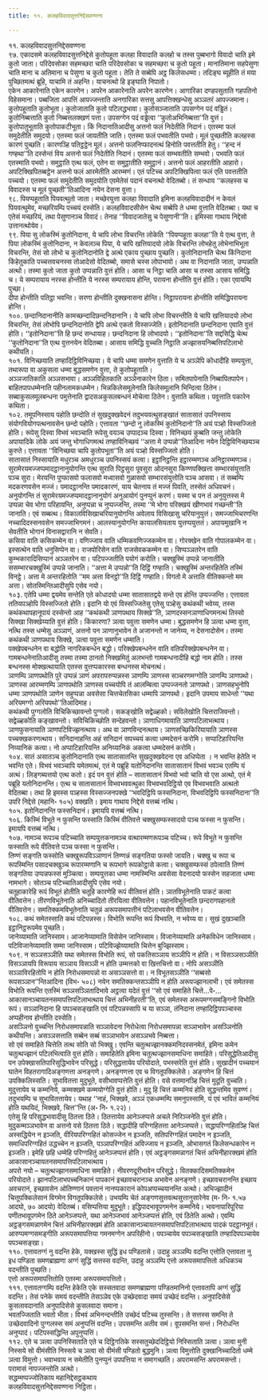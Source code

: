 ```yaml
---
title: ११. कलहविवादसुत्तनिद्देसवण्णना

---
```

११. कलहविवादसुत्तनिद्देसवण्णना  
९७. एकादसमे कलहविवादसुत्तनिद्देसे कुतोपहूता कलहा विवादाति कलहो च तस्स पुब्बभागो विवादो चाति इमे कुतो जाता। परिदेवसोका सहमच्छरा चाति परिदेवसोका च सहमच्छरा च कुतो पहूता। मानातिमाना सहपेसुणा चाति माना च अतिमाना च पेसुणा च कुतो पहूता। तेति ते सब्बेपि अट्ठ किलेसधम्मा। तदिङ्घ ब्यूहीति तं मया पुच्छितमत्थं ब्रूहि, याचामि तं अहन्ति। याचनत्थो हि इङ्घाति निपातो।  
एकेन आकारेनाति एकेन कारणेन। अपरेन आकारेनाति अपरेन कारणेन। आगारिका दण्डपसुताति गहपतिनो विहेसमाना। पब्बजिता आपत्तिं आपज्जन्ताति अनगारिका सत्तसु आपत्तिक्खन्धेसु अञ्ञतरं आपज्जमाना।  
कुतोपहूताति कुतोभूता। कुतोजाताति कुतो पटिलद्धभावा। कुतोसञ्जाताति उपसग्गेन पदं वड्ढितं। कुतोनिब्बत्ताति कुतो निब्बत्तलक्खणं पत्ता। उपसग्गेन पदं वड्ढेत्वा ‘‘कुतोअभिनिब्बत्ता’’ति वुत्तं। कुतोपातुभूताति कुतोपाकटीभूता। किं निदानातिआदीसु अत्तनो फलं निदेतीति निदानं। एतस्मा फलं समुदेतीति समुदयो। एतस्मा फलं जायतीति जाति। एतस्मा फलं पभवतीति पभवो। मूलं पुच्छतीति कलहस्स कारणं पुच्छति। कारणञ्हि पतिट्ठट्ठेन मूलं। अत्तनो फलनिप्फादनत्थं हिनोति पवत्ततीति हेतु। ‘‘हन्द नं गण्हथा’’ति दस्सेन्तं विय अत्तनो फलं निदेतीति निदानं। एतस्मा फलं सम्भवतीति सम्भवो। पभवति फलं एतस्माति पभवो। समुट्ठाति एत्थ फलं, एतेन वा समुट्ठातीति समुट्ठानं। अत्तनो फलं आहरतीति आहारो। अपटिक्खिपितब्बट्ठेन अत्तनो फलं आरमेतीति आरम्मणं। एतं पटिच्च अपटिक्खिपित्वा फलं एति पवत्ततीति पच्चयो। एतस्मा फलं समुदेतीति समुदयोति एवमेतेसं पदानं वचनत्थो वेदितब्बो। तं सन्धाय ‘‘कलहस्स च विवादस्स च मूलं पुच्छती’’तिआदिना नयेन देसना वुत्ता।  
९८. पियप्पहूताति पियवत्थुतो जाता। मच्छेरयुत्ता कलहा विवादाति इमिना कलहविवादादीनं न केवलं पियवत्थुमेव, मच्छरियम्पि पच्चयं दस्सेति। कलहविवादसीसेन चेत्थ सब्बेपि ते धम्मा वुत्ताति वेदितब्बा। यथा च एतेसं मच्छरियं, तथा पेसुणानञ्च विवादं। तेनाह ‘‘विवादजातेसु च पेसुणानी’’ति। इमिस्सा गाथाय निद्देसो उत्तानत्थोयेव।  
९९. पिया सु लोकस्मिं कुतोनिदाना, ये चापि लोभा विचरन्ति लोकेति ‘‘पियप्पहूता कलहा’’ति ये एत्थ वुत्ता, ते पिया लोकस्मिं कुतोनिदाना, न केवलञ्च पिया, ये चापि खत्तियादयो लोके विचरन्ति लोभहेतु लोभेनाभिभूता विचरन्ति, तेसं सो लोभो च कुतोनिदानोति द्वे अत्थे एकाय पुच्छाय पुच्छति। कुतोनिदानाति चेत्थ किंनिदाना किंहेतुकाति पच्चत्तवचनस्स तोआदेसो वेदितब्बो, समासे चस्स लोपाभावो। अथ वा निदानाति जाता, उप्पन्नाति अत्थो। तस्मा कुतो जाता कुतो उप्पन्नाति वुत्तं होति। आसा च निट्ठा चाति आसा च तस्सा आसाय समिद्धि च। ये सम्परायाय नरस्स होन्तीति ये नरस्स सम्परायाय होन्ति, परायना होन्तीति वुत्तं होति। एका एवायम्पि पुच्छा।  
दीपा होन्तीति पतिट्ठा भवन्ति। सरणा होन्तीति दुक्खनासना होन्ति। निट्ठापरायना होन्तीति समिद्धिपरायना होन्ति।  
१००. छन्दानिदानानीति कामच्छन्दादिछन्दनिदानानि। ये चापि लोभा विचरन्तीति ये चापि खत्तियादयो लोभा विचरन्ति, तेसं लोभोपि छन्दनिदानोति द्वेपि अत्थे एकतो विस्सज्जेति। इतोनिदानाति छन्दनिदाना एवाति वुत्तं होति। ‘‘इतोनिदाना’’ति हि छन्दं सन्धायाह। छन्दनिदाना हि लोभादयो। ‘‘इतोनिदाना’’ति सद्दसिद्धि चेत्थ ‘‘कुतोनिदाना’’ति एत्थ वुत्तनयेन वेदितब्बा। आसाय समिद्धि वुच्चति निट्ठाति अज्झासयनिब्बत्तिपटिलाभो कथीयति।  
१०१. विनिच्छयाति तण्हादिट्ठिविनिच्छया। ये चापि धम्मा समणेन वुत्ताति ये च अञ्ञेपि कोधादीहि सम्पयुत्ता, तथारूपा वा अकुसला धम्मा बुद्धसमणेन वुत्ता, ते कुतोपहूताति।  
अञ्ञजातिकाति अञ्ञसभावा। अञ्ञविहितकाति अञ्ञेनाकारेन ठिता। समितपापेनाति निब्बापितपापेन। बाहितपापधम्मेनाति पहीनलामकधम्मेन। भिन्नकिलेसमूलेनाति किलेसमूलानि भिन्दित्वा ठितेन। सब्बाकुसलमूलबन्धना पमुत्तेनाति द्वादसअकुसलबन्धनं मोचेत्वा ठितेन। वुत्ताति कथिता। पवुत्ताति पकारेन कथिता।  
१०२. तमूपनिस्साय पहोति छन्दोति तं सुखदुक्खवेदनं तदुभयवत्थुसङ्खातं सातासातं उपनिस्साय संयोगवियोगपत्थनावसेन छन्दो पहोति। एत्तावता ‘‘छन्दो नु लोकस्मिं कुतोनिदानो’’ति अयं पञ्हो विस्सज्जितो होति। रूपेसु दिस्वा विभवं भवञ्चाति रूपेसु वयञ्च उप्पादञ्च दिस्वा। विनिच्छयं कुब्बति जन्तु लोकेति अपायादिके लोके अयं जन्तु भोगाधिगमत्थं तण्हाविनिच्छयं ‘‘अत्ता मे उप्पन्नो’’तिआदिना नयेन दिट्ठिविनिच्छयञ्च कुरुते। एत्तावता ‘‘विनिच्छया चापि कुतोपभूता’’ति अयं पञ्हो विस्सज्जितो होति।  
सातासातं निस्सायाति मधुरञ्च अमधुरञ्च उपनिस्सयं कत्वा। इट्ठानिट्ठन्ति इट्ठारम्मणञ्च अनिट्ठारम्मणञ्च।  
सुरामेरयमज्जप्पमादट्ठानानुयोगन्ति एत्थ सुराति पिट्ठसुरा पूवसुरा ओदनसुरा किण्णपक्खित्ता सम्भारसंयुत्ताति पञ्च सुरा। मेरयन्ति पुप्फासवो फलासवो मध्वासवो गुळासवो सम्भारसंयुत्तोति पञ्च आसवा। तं सब्बम्पि मदकरणवसेन मज्जं। पमादट्ठानन्ति पमादकारणं, याय चेतनाय तं मज्जं पिवति, तस्सेतं अधिवचनं। अनुयोगन्ति तं सुरामेरयमज्जप्पमादट्ठानानुयोगं अनुआयोगं पुनप्पुनं करणं। यस्मा च पन तं अनुयुत्तस्स मे उप्पन्ना चेव भोगा परिहायन्ति, अनुप्पन्ना च नुप्पज्जन्ति, तस्मा ‘‘मे भोगा परिक्खयं खीणभावं गच्छन्ती’’ति जानाति। एवं सब्बत्थ। विकालविसिखाचरियानुयोगन्ति अवेलाय विसिखासु चरियानुयुत्तं। समज्जाभिचरणन्ति नच्चादिदस्सनवसेन समज्जाभिगमनं। आलस्यानुयोगन्ति कायालसियताय युत्तप्पयुत्ततं। अपायमुखानि न सेवतीति भोगानं विनासद्वारानि न सेवति।  
कसिया वाति कसिकम्मेन वा। वणिज्जाय वाति धम्मिकवणिज्जकम्मेन वा। गोरक्खेन वाति गोपालकम्मेन वा। इस्सत्थेन वाति धनुसिप्पेन वा। राजपोरिसेन वाति राजसेवककम्मेन वा। सिप्पञ्ञतरेन वाति कुम्भकारादिसिप्पानं अञ्ञतरेन वा। पटिपज्जतीति पयोगं करोति। चक्खुस्मिं उप्पन्ने जानातीति ससम्भारचक्खुस्मिं उप्पन्ने जानाति। ‘‘अत्ता मे उप्पन्नो’’ति दिट्ठिं गण्हाति। चक्खुस्मिं अन्तरहितेति तस्मिं विनट्ठे। अत्ता मे अन्तरहितोति ‘‘मम अत्ता विनट्ठो’’ति दिट्ठिं गण्हाति। विगतो मे अत्ताति वीतिक्कन्तो मम अत्ता। सोतस्मिन्तिआदीसुपि एसेव नयो।  
१०३. एतेपि धम्मा द्वयमेव सन्तेति एते कोधादयो धम्मा सातासातद्वये सन्ते एव होन्ति उप्पज्जन्ति। एत्तावता ततियपञ्होपि विस्सज्जितो होति। इदानि यो एवं विस्सज्जितेसु एतेसु पञ्हेसु कथंकथी भवेय्य, तस्स कथंकथापहानूपायं दस्सेन्तो आह ‘‘कथंकथी ञाणपथाय सिक्खे’’ति, ञाणदस्सनञाणाधिगमनत्थं तिस्सो सिक्खा सिक्खेय्याति वुत्तं होति। किंकारणा? ञत्वा पवुत्ता समणेन धम्मा। बुद्धसमणेन हि ञत्वा धम्मा वुत्ता, नत्थि तस्स धम्मेसु अञ्ञाणं, अत्तनो पन ञाणानुभावेन ते अजानन्तो न जानेय्य, न देसनादोसेन। तस्मा कथंकथी ञाणपथाय सिक्खे, ञत्वा पवुत्ता समणेन धम्माति।  
पक्खेपबन्धनेन वा बद्धोति नागरिकबन्धेन बद्धो। परिक्खेपबन्धनेन वाति वतिपरिक्खेपबन्धनेन वा। गामबन्धनेनातिआदीसु तस्मा तस्मा ठानतो निक्खमितुं अलभन्तो गामबन्धनादीहि बद्धो नाम होति। तस्स बन्धनस्स मोक्खत्थायाति एतस्स वुत्तप्पकारस्स बन्धनस्स मोचनत्थं।  
ञाणम्पि ञाणपथोति पुरे उप्पन्नं ञाणं अपरापरुप्पन्नस्स ञाणम्पि ञाणस्स सञ्चरणमग्गोति ञाणम्पि ञाणपथो। ञाणस्स आरम्मणम्पि ञाणपथोति ञाणस्स पच्चयोपि तं आलम्बित्वा उप्पज्जनतो ञाणपथो। ञाणसहभुनोपि धम्मा ञाणपथोति ञाणेन सहुप्पन्ना अवसेसा चित्तचेतसिका धम्मापि ञाणपथो। इदानि उपमाय साधेन्तो ‘‘यथा अरियमग्गो अरियपथो’’तिआदिमाह।  
कथंकथी पुग्गलोति विचिकिच्छावन्तो पुग्गलो। सकङ्खोति सद्वेळ्हको। सविलेखोति चित्तराजिवन्तो। सद्वेळ्हकोति कङ्खावन्तो। सविचिकिच्छोति सन्देहवन्तो। ञाणाधिगमायाति ञाणपटिलाभत्थाय। ञाणफुसनायाति ञाणपटिविज्झनत्थाय। अथ वा ञाणविन्दनत्थाय। ञाणसच्छिकिरियायाति ञाणस्स पच्चक्खकरणत्थाय। सनिदानाहन्ति अहं सनिदानं सपच्चयं कत्वा धम्मदेसनं करोमि। सप्पाटिहारियन्ति निय्यानिकं कत्वा। नो अप्पाटिहारियन्ति अनिय्यानिकं अकत्वा धम्मदेसनं करोमि।  
१०४. सातं असातञ्च कुतोनिदानाति एत्थ सातासातन्ति सुखदुक्खवेदना एव अधिप्पेता । न भवन्ति हेतेति न भवन्ति एते। विभवं भवञ्चापि यमेतमत्थं, एतं मे पब्रूहि यतोनिदानन्ति सातासातानं विभवं भवञ्च एतम्पि यं अत्थं। लिङ्गब्यत्तयो एत्थ कतो। इदं पन वुत्तं होति – सातासातानं विभवो भवो चाति यो एस अत्थो, एतं मे पब्रूहि यतोनिदानन्ति। एत्थ च सातासातानं विभवभववत्थुका विभवभवदिट्ठियो एव विभवभवाति अत्थतो वेदितब्बा। तथा हि इमस्स पञ्हस्स विस्सज्जनपक्खे ‘‘भवदिट्ठिपि फस्सनिदाना, विभवदिट्ठिपि फस्सनिदाना’’ति उपरि निद्देसे (महानि॰ १०५) वक्खति। इमाय गाथाय निद्देसे वत्तब्बं नत्थि।  
१०५. इतोनिदानन्ति फस्सनिदानं। इमायपि वत्तब्बं नत्थि।  
१०६. किस्मिं विभूते न फुसन्ति फस्साति किस्मिं वीतिवत्ते चक्खुसम्फस्सादयो पञ्च फस्सा न फुसन्ति। इमायपि वत्तब्बं नत्थि।  
१०७. नामञ्च रूपञ्च पटिच्चाति सम्पयुत्तकनामञ्च वत्थारम्मणरूपञ्च पटिच्च। रूपे विभूते न फुसन्ति फस्साति रूपे वीतिवत्ते पञ्च फस्सा न फुसन्ति।  
तिण्णं सङ्गति फस्सोति चक्खुरूपविञ्ञाणानं तिण्णन्नं सङ्गतिया फस्सो जायति। चक्खु च रूपा च रूपस्मिन्ति पसादचक्खुञ्च रूपारम्मणानि च रूपभागे रूपकोट्ठासे कत्वा। चक्खुसम्फस्सं ठपेत्वाति तिण्णं सङ्गतिया उप्पन्नफस्सं मुञ्चित्वा। सम्पयुत्तका धम्मा नामस्मिन्ति अवसेसा वेदनादयो फस्सेन सहजाता धम्मा नामभागे। सोतञ्च पटिच्चातिआदीसुपि एसेव नयो।  
चतूहाकारेहि रूपं विभूतं होतीति चतूहि कारणेहि रूपं वीतिवत्तं होति। ञातविभूतेनाति पाकटं कत्वा वीतिवत्तेन। तीरणविभूतेनाति अनिच्चादितो तीरयित्वा वीतिवत्तेन। पहानविभूतेनाति छन्दरागपहानतो वीतिवत्तेन। समतिक्कमविभूतेनाति चतुन्नं अरूपसमापत्तीनं पटिलाभवसेन वीतिवत्तेन।  
१०८. कथं समेतस्साति कथं पटिपन्नस्स। विभोति रूपन्ति रूपं विभवति, न भवेय्य वा। सुखं दुखञ्चाति इट्ठानिट्ठरूपमेव पुच्छति।  
जानेय्यामाति जानिस्साम। आजानेय्यामाति विसेसेन जानिस्साम। विजानेय्यामाति अनेकविधेन जानिस्साम। पटिविजानेय्यामाति सम्मा जानिस्साम। पटिविज्झेय्यामाति चित्तेन बुज्झिस्साम।  
१०९. न सञ्ञसञ्ञीति यथा समेतस्स विभोति रूपं, सो पकतिसञ्ञाय सञ्ञीपि न होति। न विसञ्ञसञ्ञीति विसञ्ञायपि विरूपाय सञ्ञाय विसञ्ञी न होति उम्मत्तको वा खित्तचित्तो वा। नोपि असञ्ञीति सञ्ञाविरहितोपि न होति निरोधसमापन्नो वा असञ्ञसत्तो वा। न विभूतसञ्ञीति ‘‘सब्बसो रूपसञ्ञान’’न्तिआदिना (विभ॰ ५०८) नयेन समतिक्कन्तसञ्ञीपि न होति अरूपज्झानलाभी। एवं समेतस्स विभोति रूपन्ति एतस्मिं सञ्ञसञ्ञितादिभावे अट्ठत्वा यदेतं वुत्तं ‘‘सो एवं समाहिते चित्ते…पे॰… आकासानञ्चायतनसमापत्तिपटिलाभत्थाय चित्तं अभिनीहरती’’ति, एवं समेतस्स अरूपमग्गसमङ्गिनो विभोति रूपं। सञ्ञानिदाना हि पपञ्चसङ्खाति एवं पटिपन्नस्सापि च या सञ्ञा, तंनिदाना तण्हादिट्ठिपपञ्चास्स अप्पहीनाव होन्तीति दस्सेति।  
असञ्ञिनो वुच्चन्ति निरोधसमापन्नाति सञ्ञावेदना निरोधेत्वा निरोधसमापन्ना सञ्ञाभावेन असञ्ञिनोति कथीयन्ति। असञ्ञसत्ताति सब्बेन सब्बं सञ्ञाभावेन असञ्ञभवे निब्बत्ता।  
सो एवं समाहिते चित्तेति तत्थ सोति सो भिक्खु। एवन्ति चतुत्थज्झानक्कमनिदस्सनमेतं, इमिना कमेन चतुत्थज्झानं पटिलभित्वाति वुत्तं होति। समाहितेति इमिना चतुत्थज्झानसमाधिना समाहिते। परिसुद्धेतिआदीसु पन उपेक्खासतिपारिसुद्धिभावेन परिसुद्धे। परिसुद्धत्तायेव परियोदाते, पभस्सरेति वुत्तं होति। सुखादीनं पच्चयानं घातेन विहतरागादिअङ्गणत्ता अनङ्गणे। अनङ्गणत्ता एव च विगतूपक्किलेसे। अङ्गणेन हि चित्तं उपक्किलिस्सति। सुभावितत्ता मुदुभूते, वसीभावप्पत्तेति वुत्तं होति। वसे वत्तमानञ्हि चित्तं मुदूति वुच्चति। मुदुत्तायेव च कम्मनिये, कम्मक्खमे कम्मयोग्गेति वुत्तं होति। मुदु हि चित्तं कम्मनियं होति सुद्धन्तमिव सुवण्णं। तदुभयम्पि च सुभावितत्तायेव। यथाह ‘‘नाहं, भिक्खवे, अञ्ञं एकधम्मम्पि समनुपस्सामि, यं एवं भावितं कम्मनियं होति यथयिदं, भिक्खवे, चित्त’’न्ति (अ॰ नि॰ १.२२)।  
एतेसु हि परिसुद्धभावादीसु ठितत्ता ठिते। ठितत्तायेव आनेञ्जप्पत्ते अचले निरिञ्जनेति वुत्तं होति। मुदुकम्मञ्ञभावेन वा अत्तनो वसे ठितत्ता ठिते। सद्धादीहि परिग्गहितत्ता आनेञ्जप्पत्ते। सद्धापरिग्गहितञ्हि चित्तं अस्सद्धियेन न इञ्जति, वीरियपरिग्गहितं कोसज्जेन न इञ्जति, सतिपरिग्गहितं पमादेन न इञ्जति, समाधिपरिग्गहितं उद्धच्चेन न इञ्जति, पञ्ञापरिग्गहितं अविज्जाय न इञ्जति, ओभासगतं किलेसन्धकारेन न इञ्जति। इमेहि छहि धम्मेहि परिग्गहितुं आनेञ्जप्पत्तं होति। एवं अट्ठङ्गसमन्नागतं चित्तं अभिनीहारक्खमं होति आकासानञ्चायतनसमापत्तिपटिलाभत्थाय।  
अपरो नयो – चतुत्थज्झानसमाधिना समाहिते। नीवरणदूरीभावेन परिसुद्धे। वितक्कादिसमतिक्कमेन परियोदाते। झानपटिलाभपच्चनिकानं पापकानं इच्छावचरानञ्च अभावेन अनङ्गणे। इच्छावचरानन्ति इच्छाय अवचरानं, इच्छावसेन ओतिण्णानं पवत्तानं नानप्पकारानं कोपअप्पच्चयानन्ति अत्थो। अभिज्झादीनं चित्तूपक्किलेसानं विगमेन विगतूपक्किलेसे। उभयम्पि चेतं अङ्गणसुत्तवत्थसुत्तानुसारेनेव (म॰ नि॰ १.५७ आदयो, ७० आदयो) वेदितब्बं। वसिप्पत्तिया मुदुभूते। इद्धिपादभावूपगमनेन कम्मनिये। भावनापारिपूरिया पणीतभावूपगमेन ठिते आनेञ्जप्पत्ते, यथा आनेञ्जभावं आनेञ्जप्पत्तं होति, एवं ठितेति अत्थो। एवम्पि अट्ठङ्गसमन्नागमेन चित्तं अभिनीहारक्खमं होति आकासानञ्चायतनसमापत्तिपटिलाभत्थाय पादकं पदट्ठानभूतं।  
आरुप्पमग्गसमङ्गीति अरूपसमापत्तिया गमनमग्गेन अपरिहीनो। पपञ्चायेव पपञ्चसङ्खाति तण्हादिपपञ्चायेव पपञ्चसङ्खा।  
११०. एत्तावतग्गं नु वदन्ति हेके, यक्खस्स सुद्धिं इध पण्डितासे। उदाहु अञ्ञम्पि वदन्ति एत्तोति एत्तावता नु इध पण्डिता समणब्राह्मणा अग्गं सुद्धिं सत्तस्स वदन्ति, उदाहु अञ्ञम्पि एत्तो अरूपसमापत्तितो अधिकञ्च वदन्तीति पुच्छति।  
एत्तो अरूपसमापत्तितोति एतस्मा अरूपसमापत्तितो।  
१११. एत्तावतग्गम्पि वदन्ति हेकेति एके सस्सतवादा समणब्राह्मणा पण्डितमानिनो एत्तावतापि अग्गं सुद्धिं वदन्ति। तेसं पनेके समयं वदन्तीति तेसञ्ञेव एके उच्छेदवादा समयं उच्छेदं वदन्ति। अनुपादिसेसे कुसलावदानाति अनुपादिसेसे कुसलवादा समाना।  
भवतज्जिताति भवतो भीता। विभवं अभिनन्दन्तीति उच्छेदं पटिच्च तुस्सन्ति। ते सत्तस्स समन्ति ते उच्छेदवादिनो पुग्गलस्स समं अनुप्पत्तिं वदन्ति। उपसमन्ति अतीव समं। वूपसमन्ति सन्तं। निरोधन्ति अनुप्पादं। पटिपस्सद्धिन्ति अपुनुप्पत्तिं।  
११२. एते च ञत्वा उपनिस्सिताति एते च दिट्ठिगतिके सस्सतुच्छेददिट्ठियो निस्सिताति ञत्वा। ञत्वा मुनी निस्सये सो वीमंसीति निस्सये च ञत्वा सो वीमंसी पण्डितो बुद्धमुनि। ञत्वा विमुत्तोति दुक्खानिच्चादितो धम्मे ञत्वा विमुत्तो। भवाभवाय न समेतीति पुनप्पुनं उपपत्तिया न समागच्छति। अपरामसन्ति अपरामसन्तो। परामासं नापज्जन्तोति अत्थो।  
सद्धम्मप्पज्जोतिकाय महानिद्देसट्ठकथाय  
कलहविवादसुत्तनिद्देसवण्णना निट्ठिता।  